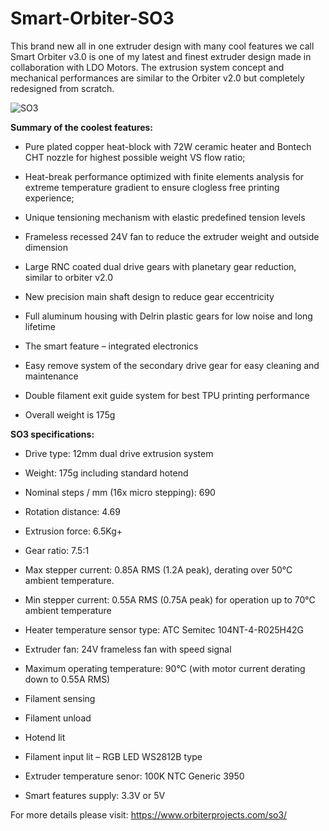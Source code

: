 # Smart-Orbiter-SO3
This brand new all in one extruder design with many cool features we call Smart Orbiter v3.0  is one of my latest and finest extruder design made in collaboration with LDO Motors. The extrusion system concept and mechanical performances are similar to the Orbiter v2.0 but completely redesigned from scratch.

![SO3](https://github.com/RobertLorincz/Smart-Orbiter-SO3/assets/155807093/246d22ef-dbab-4337-be10-144b0e24debe)


**Summary of the coolest features:**

- Pure plated copper heat-block with 72W ceramic heater and Bontech CHT nozzle for highest possible weight VS flow ratio;

- Heat-break performance optimized with finite elements analysis for extreme temperature gradient to ensure clogless free printing experience;

- Unique tensioning mechanism with elastic predefined tension levels

- Frameless recessed 24V fan to reduce the extruder weight and outside dimension

- Large RNC coated dual drive gears with planetary gear reduction, similar to orbiter v2.0

- New precision main shaft design to reduce gear eccentricity

- Full aluminum housing with Delrin plastic gears for low noise and long lifetime

- The smart feature – integrated electronics

- Easy remove system of the secondary drive gear for easy cleaning and maintenance

- Double filament exit guide system for best TPU printing performance

- Overall weight is 175g

**SO3 specifications:**

- Drive type: 12mm dual drive extrusion system

- Weight: 175g including standard hotend

- Nominal steps / mm (16x micro stepping): 690

- Rotation distance: 4.69

- Extrusion force: 6.5Kg+

- Gear ratio: 7.5:1

- Max stepper current: 0.85A RMS (1.2A peak), derating over 50°C ambient temperature.

- Min stepper current: 0.55A RMS (0.75A peak) for operation up to 70°C ambient temperature

- Heater temperature sensor type: ATC Semitec 104NT-4-R025H42G

- Extruder fan: 24V frameless fan with speed signal

- Maximum operating temperature: 90°C (with motor current derating down to 0.55A RMS)

- Filament sensing

- Filament unload

- Hotend lit

- Filament input lit – RGB LED WS2812B type

- Extruder temperature senor: 100K NTC Generic 3950

- Smart features supply: 3.3V or 5V

For more details please visit: https://www.orbiterprojects.com/so3/
